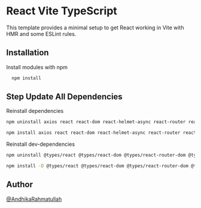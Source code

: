 # React Vite TypeScript

This template provides a minimal setup to get React working in Vite with HMR and some ESLint rules.

## Installation

Install modules with npm

```bash
  npm install
```

## Step Update All Dependencies

Reinstall dependencies

```bash
npm uninstall axios react react-dom react-helmet-async react-router react-router-dom swr
```

```bash
npm install axios react react-dom react-helmet-async react-router react-router-dom swr
```

Reinstall dev-dependencies

```bash
npm uninstall @types/react @types/react-dom @types/react-router-dom @typescript-eslint/eslint-plugin @typescript-eslint/parser @vitejs/plugin-react eslint eslint-config-airbnb eslint-config-prettier eslint-config-react-app eslint-import-resolver-alias eslint-plugin-flowtype eslint-plugin-import eslint-plugin-prettier eslint-plugin-react eslint-plugin-react-hooks eslint-plugin-react-refresh eslint-plugin-unused-imports prettier typescript vite
```

```bash
npm install -D @types/react @types/react-dom @types/react-router-dom @typescript-eslint/eslint-plugin @typescript-eslint/parser @vitejs/plugin-react eslint eslint-config-airbnb eslint-config-prettier eslint-config-react-app eslint-import-resolver-alias eslint-plugin-flowtype eslint-plugin-import eslint-plugin-prettier eslint-plugin-react eslint-plugin-react-hooks eslint-plugin-react-refresh eslint-plugin-unused-imports prettier typescript vite
```

## Author

[@AndhikaRahmatullah](https://github.com/AndhikaRahmatullah)
